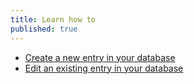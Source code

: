 ```yaml
---
title: Learn how to
published: true
---
```

- [Create a new entry in your database](topics/tool-31-keepassx/2-create-new-entry/3-1-howto.md)
- [Edit an existing entry in your database](topics/tool-31-keepassx/2-create-new-entry/3-1-howto.md)
